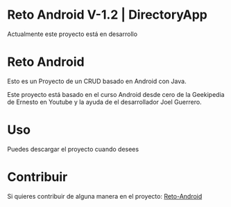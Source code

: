 # Reto Android V-1.2 | DirectoryApp

Actualmente este proyecto está en desarrollo

# Reto Android

Esto es un Proyecto de un CRUD basado en Android con Java.

Este proyecto está basado en el curso Android desde cero de la Geekipedia de Ernesto en Youtube y la ayuda de el desarrollador Joel Guerrero. 




# Uso

Puedes descargar el proyecto cuando desees


# Contribuir

Si quieres contribuir de alguna manera en el proyecto: [Reto-Android](https://github.com/ErustopSU/Reto-Android)
